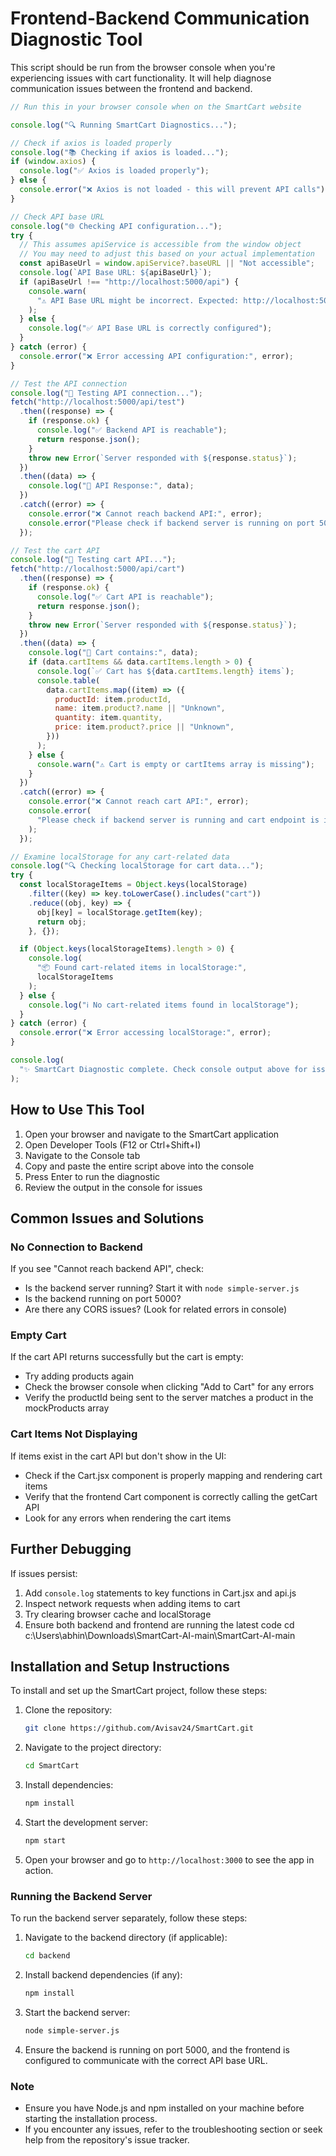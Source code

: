 # Frontend-Backend Communication Diagnostic Tool

This script should be run from the browser console when you're experiencing issues with cart functionality. It will help diagnose communication issues between the frontend and backend.

```javascript
// Run this in your browser console when on the SmartCart website

console.log("🔍 Running SmartCart Diagnostics...");

// Check if axios is loaded properly
console.log("📚 Checking if axios is loaded...");
if (window.axios) {
  console.log("✅ Axios is loaded properly");
} else {
  console.error("❌ Axios is not loaded - this will prevent API calls");
}

// Check API base URL
console.log("🌐 Checking API configuration...");
try {
  // This assumes apiService is accessible from the window object
  // You may need to adjust this based on your actual implementation
  const apiBaseUrl = window.apiService?.baseURL || "Not accessible";
  console.log(`API Base URL: ${apiBaseUrl}`);
  if (apiBaseUrl !== "http://localhost:5000/api") {
    console.warn(
      "⚠️ API Base URL might be incorrect. Expected: http://localhost:5000/api"
    );
  } else {
    console.log("✅ API Base URL is correctly configured");
  }
} catch (error) {
  console.error("❌ Error accessing API configuration:", error);
}

// Test the API connection
console.log("🔌 Testing API connection...");
fetch("http://localhost:5000/api/test")
  .then((response) => {
    if (response.ok) {
      console.log("✅ Backend API is reachable");
      return response.json();
    }
    throw new Error(`Server responded with ${response.status}`);
  })
  .then((data) => {
    console.log("📡 API Response:", data);
  })
  .catch((error) => {
    console.error("❌ Cannot reach backend API:", error);
    console.error("Please check if backend server is running on port 5000");
  });

// Test the cart API
console.log("🛒 Testing cart API...");
fetch("http://localhost:5000/api/cart")
  .then((response) => {
    if (response.ok) {
      console.log("✅ Cart API is reachable");
      return response.json();
    }
    throw new Error(`Server responded with ${response.status}`);
  })
  .then((data) => {
    console.log("🛒 Cart contains:", data);
    if (data.cartItems && data.cartItems.length > 0) {
      console.log(`✅ Cart has ${data.cartItems.length} items`);
      console.table(
        data.cartItems.map((item) => ({
          productId: item.productId,
          name: item.product?.name || "Unknown",
          quantity: item.quantity,
          price: item.product?.price || "Unknown",
        }))
      );
    } else {
      console.warn("⚠️ Cart is empty or cartItems array is missing");
    }
  })
  .catch((error) => {
    console.error("❌ Cannot reach cart API:", error);
    console.error(
      "Please check if backend server is running and cart endpoint is implemented"
    );
  });

// Examine localStorage for any cart-related data
console.log("🔍 Checking localStorage for cart data...");
try {
  const localStorageItems = Object.keys(localStorage)
    .filter((key) => key.toLowerCase().includes("cart"))
    .reduce((obj, key) => {
      obj[key] = localStorage.getItem(key);
      return obj;
    }, {});

  if (Object.keys(localStorageItems).length > 0) {
    console.log(
      "📦 Found cart-related items in localStorage:",
      localStorageItems
    );
  } else {
    console.log("ℹ️ No cart-related items found in localStorage");
  }
} catch (error) {
  console.error("❌ Error accessing localStorage:", error);
}

console.log(
  "✨ SmartCart Diagnostic complete. Check console output above for issues."
);
```

## How to Use This Tool

1. Open your browser and navigate to the SmartCart application
2. Open Developer Tools (F12 or Ctrl+Shift+I)
3. Navigate to the Console tab
4. Copy and paste the entire script above into the console
5. Press Enter to run the diagnostic
6. Review the output in the console for issues

## Common Issues and Solutions

### No Connection to Backend

If you see "Cannot reach backend API", check:

- Is the backend server running? Start it with `node simple-server.js`
- Is the backend running on port 5000?
- Are there any CORS issues? (Look for related errors in console)

### Empty Cart

If the cart API returns successfully but the cart is empty:

- Try adding products again
- Check the browser console when clicking "Add to Cart" for any errors
- Verify the productId being sent to the server matches a product in the mockProducts array

### Cart Items Not Displaying

If items exist in the cart API but don't show in the UI:

- Check if the Cart.jsx component is properly mapping and rendering cart items
- Verify that the frontend Cart component is correctly calling the getCart API
- Look for any errors when rendering the cart items

## Further Debugging

If issues persist:

1. Add `console.log` statements to key functions in Cart.jsx and api.js
2. Inspect network requests when adding items to cart
3. Try clearing browser cache and localStorage
4. Ensure both backend and frontend are running the latest code
cd c:\Users\abhin\Downloads\SmartCart-AI-main\SmartCart-AI-main
## Installation and Setup Instructions

To install and set up the SmartCart project, follow these steps:

1. Clone the repository:

   ```bash
   git clone https://github.com/Avisav24/SmartCart.git
   ```

2. Navigate to the project directory:

   ```bash
   cd SmartCart
   ```

3. Install dependencies:

   ```bash
   npm install
   ```

4. Start the development server:

   ```bash
   npm start
   ```

5. Open your browser and go to `http://localhost:3000` to see the app in action.

### Running the Backend Server

To run the backend server separately, follow these steps:

1. Navigate to the backend directory (if applicable):

   ```bash
   cd backend
   ```

2. Install backend dependencies (if any):

   ```bash
   npm install
   ```

3. Start the backend server:

   ```bash
   node simple-server.js
   ```

4. Ensure the backend is running on port 5000, and the frontend is configured to communicate with the correct API base URL.

### Note

- Ensure you have Node.js and npm installed on your machine before starting the installation process.
- If you encounter any issues, refer to the troubleshooting section or seek help from the repository's issue tracker.
